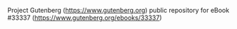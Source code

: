 Project Gutenberg (https://www.gutenberg.org) public repository for eBook #33337 (https://www.gutenberg.org/ebooks/33337)
